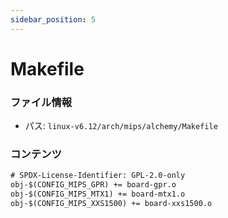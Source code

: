 ```yaml
---
sidebar_position: 5
---
```

# Makefile

### ファイル情報

- パス: `linux-v6.12/arch/mips/alchemy/Makefile`

### コンテンツ

```txt
# SPDX-License-Identifier: GPL-2.0-only
obj-$(CONFIG_MIPS_GPR) += board-gpr.o
obj-$(CONFIG_MIPS_MTX1) += board-mtx1.o
obj-$(CONFIG_MIPS_XXS1500) += board-xxs1500.o

```
